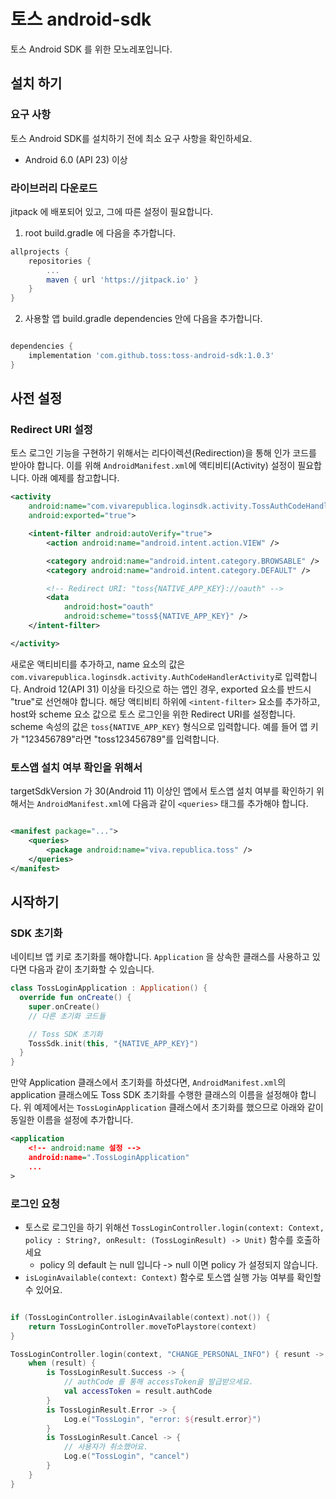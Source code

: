 # 토스 android-sdk
토스 Android SDK 를 위한 모노레포입니다.

## 설치 하기

### 요구 사항
토스 Android SDK를 설치하기 전에 최소 요구 사항을 확인하세요.
- Android 6.0 (API 23) 이상

### 라이브러리 다운로드

jitpack 에 배포되어 있고, 그에 따른 설정이 필요합니다.


1. root build.gradle 에 다음을 추가합니다.
```groovy
allprojects {
    repositories {
        ...
        maven { url 'https://jitpack.io' }
    }
}
```

2. 사용할 앱 build.gradle dependencies 안에 다음을 추가합니다.
```groovy

dependencies {
    implementation 'com.github.toss:toss-android-sdk:1.0.3'
}
```

## 사전 설정

### Redirect URI 설정
토스 로그인 기능을 구현하기 위해서는 리다이렉션(Redirection)을 통해 인가 코드를 받아야 합니다. 이를 위해 `AndroidManifest.xml`에 액티비티(Activity) 설정이 필요합니다. 아래 예제를 참고합니다.
```xml
<activity 
    android:name="com.vivarepublica.loginsdk.activity.TossAuthCodeHandlerActivity"
    android:exported="true">

    <intent-filter android:autoVerify="true">
        <action android:name="android.intent.action.VIEW" />

        <category android:name="android.intent.category.BROWSABLE" />
        <category android:name="android.intent.category.DEFAULT" />

        <!-- Redirect URI: "toss{NATIVE_APP_KEY}://oauth" -->
        <data
            android:host="oauth"
            android:scheme="toss${NATIVE_APP_KEY}" />
    </intent-filter>

</activity>
```
새로운 액티비티를 추가하고, name 요소의 값은 `com.vivarepublica.loginsdk.activity.AuthCodeHandlerActivity`로 입력합니다. 
Android 12(API 31) 이상을 타깃으로 하는 앱인 경우, exported 요소를 반드시 "true"로 선언해야 합니다.
해당 액티비티 하위에 `<intent-filter>` 요소를 추가하고, host와 scheme 요소 값으로 토스 로그인을 위한 Redirect URI를 설정합니다. 
scheme 속성의 값은 `toss{NATIVE_APP_KEY}` 형식으로 입력합니다. 예를 들어 앱 키가 "123456789"라면 "toss123456789"를 입력합니다.


### 토스앱 설치 여부 확인을 위해서
targetSdkVersion 가 30(Android 11) 이상인 앱에서 토스앱 설치 여부를 확인하기 위해서는 
`AndroidManifest.xml`에 다음과 같이 `<queries>` 태그를 추가해야 합니다.

```xml

<manifest package="...">
    <queries>
        <package android:name="viva.republica.toss" />
    </queries>
</manifest>

```

## 시작하기

### SDK 초기화

네이티브 앱 키로 초기화를 해야합니다.
`Application` 을 상속한 클래스를 사용하고 있다면 다음과 같이 초기화할 수 있습니다.
```kotlin
class TossLoginApplication : Application() {
  override fun onCreate() {
    super.onCreate()
    // 다른 초기화 코드들

    // Toss SDK 초기화
    TossSdk.init(this, "{NATIVE_APP_KEY}")
  }
}
```
만약 Application 클래스에서 초기화를 하셨다면,
`AndroidManifest.xml`의 application 클래스에도 Toss SDK 초기화를 수행한 클래스의 이름을 설정해야 합니다. 
위 예제에서는 `TossLoginApplication` 클래스에서 초기화를 했으므로 아래와 같이 동일한 이름을 설정에 추가합니다.

```xml
<application
    <!-- android:name 설정 -->
    android:name=".TossLoginApplication"
    ...
>
```

### 로그인 요청

- 토스로 로그인을 하기 위해선 `TossLoginController.login(context: Context, policy : String?, onResult: (TossLoginResult) -> Unit)` 함수를 호출하세요
  - policy 의 default 는 null 입니다 -> null 이면 policy 가 설정되지 않습니다.
- `isLoginAvailable(context: Context)` 함수로 토스앱 실행 가능 여부를 확인할 수 있어요.


```kotlin

if (TossLoginController.isLoginAvailable(context).not()) {
    return TossLoginController.moveToPlaystore(context)
}

TossLoginController.login(context, "CHANGE_PERSONAL_INFO") { resunt -> 
    when (result) {
        is TossLoginResult.Success -> {
            // authCode 를 통해 accessToken을 발급받으세요.
            val accessToken = result.authCode
        }
        is TossLoginResult.Error -> {
            Log.e("TossLogin", "error: ${result.error}")
        }
        is TossLoginResult.Cancel -> {
            // 사용자가 취소했어요.
            Log.e("TossLogin", "cancel")
        }
    }
}
```
